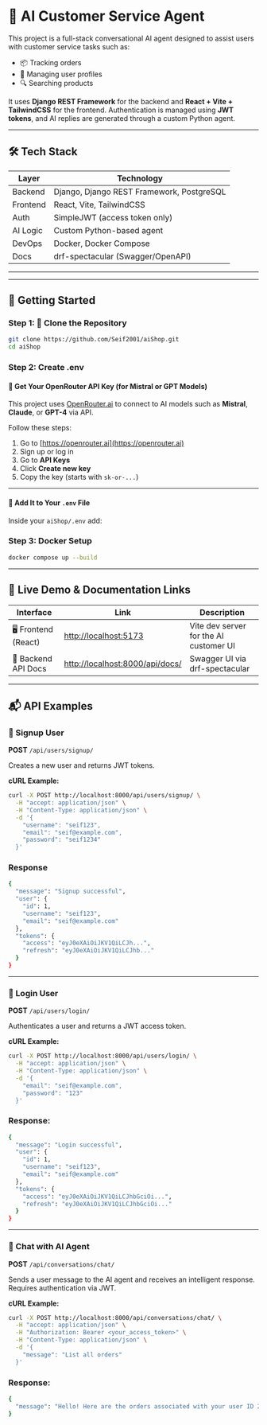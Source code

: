 # 🤖 AI Customer Service Agent

This project is a full-stack conversational AI agent designed to assist users with customer service tasks such as:

- 📦 Tracking orders
- 👤 Managing user profiles
- 🔍 Searching products

It uses **Django REST Framework** for the backend and **React + Vite + TailwindCSS** for the frontend. Authentication is managed using **JWT tokens**, and AI replies are generated through a custom Python agent.

---

## 🛠️ Tech Stack

| Layer        | Technology                            |
|--------------|----------------------------------------|
| Backend      | Django, Django REST Framework, PostgreSQL |
| Frontend     | React, Vite, TailwindCSS               |
| Auth         | SimpleJWT (access token only)          |
| AI Logic     | Custom Python-based agent              |
| DevOps       | Docker, Docker Compose                 |
| Docs         | drf-spectacular (Swagger/OpenAPI)      |

---

---


## 🚀 Getting Started

### Step 1: 📁 Clone the Repository

```bash
git clone https://github.com/Seif2001/aiShop.git
cd aiShop
```
### Step 2: Create .env

#### 🔐 Get Your OpenRouter API Key (for Mistral or GPT Models)

This project uses [OpenRouter.ai](https://openrouter.ai) to connect to AI models such as **Mistral**, **Claude**, or **GPT-4** via API.

Follow these steps:

1. Go to [https://openrouter.ai](https://openrouter.ai)
2. Sign up or log in
3. Go to **API Keys**
4. Click **Create new key**
5. Copy the key (starts with `sk-or-...`)

---

#### 🔑 Add It to Your `.env` File

Inside your `aiShop/.env` add:



### Step 3: Docker Setup
```bash
docker compose up --build
```
<!-- ---


```env
OPENROUTER_API_KEY=sk-or-xxxxxxxxxxxxxxxxxxxxxxxx
```
```bash
cd backend
python -m venv venv
source venv/bin/activate
pip install -r requirements.txt
python manage.py migrate
python manage.py runserver
```
### Frontend Setup
```bash
cd frontend
npm install
npm run dev -->


---

## 🔗 Live Demo & Documentation Links

| Interface            | Link                                                | Description                                   |
|----------------------|-----------------------------------------------------|-----------------------------------------------|
| 🖥️ Frontend (React)  | [http://localhost:5173](http://localhost:5173)      | Vite dev server for the AI customer UI        |
| 📡 Backend API Docs  | [http://localhost:8000/api/docs/](http://localhost:8000/api/docs/) | Swagger UI via drf-spectacular |

---

## 📬 API Examples

### 🔐 Signup User

**POST** `/api/users/signup/`

Creates a new user and returns JWT tokens.

**cURL Example:**

```bash
curl -X POST http://localhost:8000/api/users/signup/ \
  -H "accept: application/json" \
  -H "Content-Type: application/json" \
  -d '{
    "username": "seif123",
    "email": "seif@example.com",
    "password": "seif1234"
  }'
```
### Response
```bash
{
  "message": "Signup successful",
  "user": {
    "id": 1,
    "username": "seif123",
    "email": "seif@example.com"
  },
  "tokens": {
    "access": "eyJ0eXAiOiJKV1QiLCJh...",
    "refresh": "eyJ0eXAiOiJKV1QiLCJhb..."
  }
}
```
---

### 🔑 Login User

**POST** `/api/users/login/`

Authenticates a user and returns a JWT access token.

**cURL Example:**

```bash
curl -X POST http://localhost:8000/api/users/login/ \
  -H "accept: application/json" \
  -H "Content-Type: application/json" \
  -d '{
    "email": "seif@example.com",
    "password": "123"
  }'
```
### Response:
```bash
{
  "message": "Login successful",
  "user": {
    "id": 1,
    "username": "seif123",
    "email": "seif@example.com"
  },
  "tokens": {
    "access": "eyJ0eXAiOiJKV1QiLCJhbGciOi...",
    "refresh": "eyJ0eXAiOiJKV1QiLCJhbGciOi..."
  }
}

```
---

### 💬 Chat with AI Agent

**POST** `/api/conversations/chat/`

Sends a user message to the AI agent and receives an intelligent response. Requires authentication via JWT.

**cURL Example:**

```bash
curl -X POST http://localhost:8000/api/conversations/chat/ \
  -H "accept: application/json" \
  -H "Authorization: Bearer <your_access_token>" \
  -H "Content-Type: application/json" \
  -d '{
    "message": "List all orders"
  }'
```

### Response:
```bash
{
  "message": "Hello! Here are the orders associated with your user ID 2:\n\n1. Order #1: You have a pending order for Noise Cancelling Headphones x2.\n2. Order #2: You also have a pending order for an Iphone x1.\n\nBoth orders are yet to be processed. We'll keep you updated on their status. If you have any other requests or need assistance with something else, feel free to let me know!"
}
```

